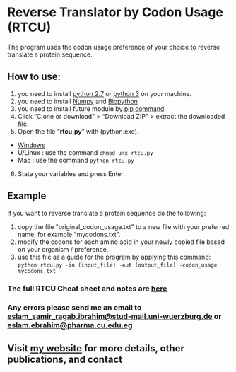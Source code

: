 # Reverse Translator by Codon Usage (RTCU)
 The program uses the codon usage preference of your choice to reverse translate a protein sequence.

## How to use:
1.	you need to install [python 2.7](https://www.python.org/downloads/) or [python 3](https://www.python.org/downloads/) on your machine.
2. you need to install [Numpy](https://pypi.python.org/pypi/numpy) and [Biopython](http://biopython.org/wiki/Download)
3. you need to install future module by [pip command](https://docs.python.org/3/installing/)
4.	Click “Clone or download” > “Download ZIP” > extract the downloaded file.
5.	Open the file “**rtcu.py**” with (python.exe).
  * [Windows](http://stackoverflow.com/a/1527012/7414020)
  * U/Linux : use the command `chmod u+x rtcu.py`
  * Mac : use the command `python rtcu.py`
6.	State your variables and press Enter.

## Example

If you want to reverse translate a protein sequence do the following:
1. copy the file "original_codon_usage.txt" to a new file with your preferred name, for example "mycodons.txt".
2. modify the codons for each amino acid in your newly copied file based on your organism / preference.
3. use this file as a guide for the program by applying this command:  
`python rtcu.py -in (input_file) -out (output_file) -codon_usage mycodons.txt`

### **The full RTCU Cheat sheet and notes are [here](https://github.com/Eslam-Samir-Ragab/RTCU/blob/master/additional/RTCU%20Cheat%20sheet.pdf)**


### Any errors please send me an email to <eslam_samir_ragab.ibrahim@stud-mail.uni-wuerzburg.de> or <eslam.ebrahim@pharma.cu.edu.eg>
## Visit [my website](https://sites.google.com/pharma.cu.edu.eg/eslam-ibrahim/) for more details, other publications, and contact
